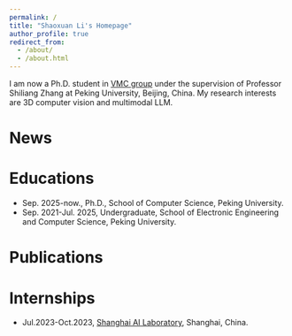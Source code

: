 ```yaml
---
permalink: /
title: "Shaoxuan Li's Homepage"
author_profile: true
redirect_from: 
  - /about/
  - /about.html
---
```


<span class='anchor' id='about-me'></span>
I am now a Ph.D. student in [VMC group](https://www.pkuvmc.com/) under the supervision of Professor Shiliang Zhang at Peking University, Beijing, China. My research interests are 3D computer vision and multimodal LLM.

News
=====


Educations
======
* Sep. 2025-now., Ph.D., School of Computer Science, Peking University.
* Sep. 2021-Jul. 2025, Undergraduate, School of Electronic Engineering and Computer Science, Peking University.

Publications
======

Internships
======
* Jul.2023-Oct.2023, [Shanghai AI Laboratory](https://www.shlab.org.cn/), Shanghai, China.
